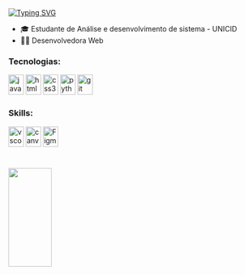 <a href="https://git.io/typing-svg">
  <img src="https://readme-typing-svg.herokuapp.com/?color=ffaac6&size=40&center=false&vCenter=true&width=1000&lines=Welcome!+👋;I'm+Laura+de+Medeiros+👩‍💻+:%29" alt="Typing SVG">
</a>

<div>
  <ul>
    <li>🎓 Estudante de Análise e desenvolvimento de sistema - UNICID</li>
    <li>👩‍💻 Desenvolvedora Web</li> 
  </ul>
</div>

<h3 align="stretch">Tecnologias:</h3>
<div align="stretch">
  <img src="https://cdn.jsdelivr.net/gh/devicons/devicon/icons/javascript/javascript-original.svg" height="40" width="30" alt="javascript logo" />
  <img src="https://cdn.jsdelivr.net/gh/devicons/devicon/icons/html5/html5-original.svg" height="40" width="30" alt="html5 logo" />
  <img src="https://cdn.jsdelivr.net/gh/devicons/devicon/icons/css3/css3-original.svg" height="40" width="30" alt="css3 logo" />
  <img src="https://cdn.jsdelivr.net/gh/devicons/devicon/icons/python/python-original.svg" height="40" width="30" alt="python logo" />
  <img src="https://icongr.am/devicon/git-original.svg?size=128&color=currentColor" height="40" width="30" alt="git"/>
</div>

<h3 aling="stretch">Skills:</h3>
<div align="stretch">
    <img src="https://cdn.jsdelivr.net/gh/devicons/devicon/icons/vscode/vscode-original.svg" height="40" width="30" alt="vscode logo" />
    <img src="https://cdn.jsdelivr.net/gh/devicons/devicon/icons/canva/canva-original.svg" height="40" width="30" alt="canva logo" />
    <img src="https://cdn.jsdelivr.net/gh/devicons/devicon/icons/figma/figma-original.svg" height="40" width="30" alt="Figma" />
</div>

#

<div>
  <img width="41%" height="195px" src="https://github-readme-stats.vercel.app/api/top-langs/?username=LauraMdrs&layout=compact&hide_border=false&border_color=ffaac6&title_color=ffaac6&text_color=ffaac6&bg_color=0d1117" />
</div>
